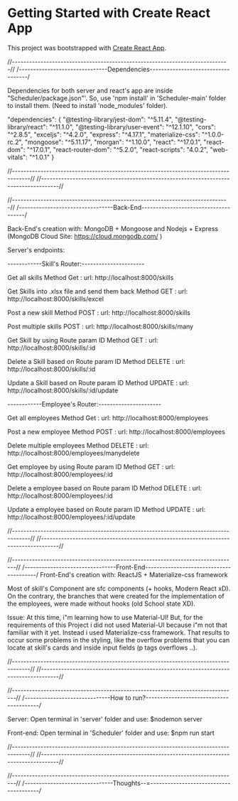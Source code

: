 # Getting Started with Create React App

This project was bootstrapped with [Create React App](https://github.com/facebook/create-react-app).



//----------------------------------------------------------------------------//
/-------------------------------Dependencies-----------------------------------/

Dependencies for both server and react's app are inside "Scheduler/package.json"'. 
So, use 'npm install' in 'Scheduler-main' folder to install them. 
(Need to install 'node_modules' folder).

  "dependencies": {
    "@testing-library/jest-dom": "^5.11.4",
    "@testing-library/react": "^11.1.0",
    "@testing-library/user-event": "^12.1.10",
    "cors": "^2.8.5",
    "exceljs": "^4.2.0",
    "express": "^4.17.1",
    "materialize-css": "^1.0.0-rc.2",
    "mongoose": "^5.11.17",
    "morgan": "^1.10.0",
    "react": "^17.0.1",
    "react-dom": "^17.0.1",
    "react-router-dom": "^5.2.0",
    "react-scripts": "4.0.2",
    "web-vitals": "^1.0.1"
  }

//------------------------------------------------------------------------------------//
//------------------------------------------------------------------------------------//




//----------------------------------------------------------------------------//
/---------------------------------Back-End-------------------------------------/

Back-End's creation with:
MongoDB + Mongoose and Nodejs + Express 
(MongoDB Cloud Site: https://cloud.mongodb.com/ )

Server's endpoints:

------------Skill's Router:----------------------

Get all skills
Method Get : url: http://localhost:8000/skills


Get Skills into .xlsx file and send them back
Method GET : url: http://localhost:8000/skills/excel


Post a new skill
Method POST : url: http://localhost:8000/skills


Post multiple skills
POST : url: http://localhost:8000/skills/many


Get Skill by using Route param ID
Method GET : url: http://localhost:8000/skills/:id


Delete a Skill based on Route param ID
Method DELETE : url: http://localhost:8000/skills/:id


Update a Skill based on Route param ID
Method UPDATE : url: http://localhost:8000/skills/:id/update


------------Employee's Router:----------------------

Get all employees
Method Get : url: http://localhost:8000/employees


Post a new employee
Method POST : url: http://localhost:8000/employees


Delete multiple employees
Method DELETE : url: http://localhost:8000/employees/manydelete


Get employee by using Route param ID
Method GET : url: http://localhost:8000/employees/:id


Delete a employee based on Route param ID
Method DELETE : url: http://localhost:8000/employees/:id


Update a employee based on Route param ID
Method UPDATE : url: http://localhost:8000/employees/:id/update

//------------------------------------------------------------------------------------//
//------------------------------------------------------------------------------------//



//-------------------------------------------------------------------------------//
/--------------------------------Front-End----------------------------------------/
Front-End's creation with:
ReactJS + Materialize-css framework

Most of skill's Component are sfc components (+ hooks, Modern React xD). On the contrary, the branches that were created for the implementation of the employees, were made without hooks (old School state XD).


    
Issue:
At this time, i"m learning how to use Material-UI! But, for the requirements of
this Project i did not used Material-UI because i"m not that familiar with it yet. Instead 
i used Materialize-css framework. That results to occur some problems in the styling, like the
overflow problems that you can locate at skill's cards and inside input fields (p tags overflows ..).


    



//------------------------------------------------------------------------------------//
//------------------------------------------------------------------------------------//



//-------------------------------------------------------------------------------//
/------------------------------How to run?----------------------------------------/

Server: 
Open terminal in 'server' folder and use: $nodemon server

Front-end:
Open terminal in 'Scheduler' folder and use: $npm run start

//------------------------------------------------------------------------------------//
//------------------------------------------------------------------------------------//



//-------------------------------------------------------------------------------//
/-------------------------------Thoughts--=---------------------------------------/